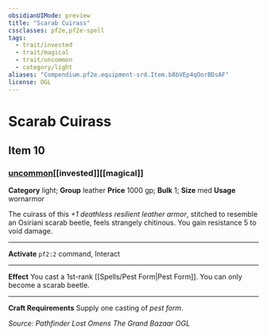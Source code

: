 ```yaml
---
obsidianUIMode: preview
title: "Scarab Cuirass"
cssclasses: pf2e,pf2e-spell
tags:
  - trait/invested
  - trait/magical
  - trait/uncommon
  - category/light
aliases: "Compendium.pf2e.equipment-srd.Item.b8bVEp4qOorBDsAF"
license: OGL
---
```

# Scarab Cuirass
## Item 10
### [uncommon](uncommon "Uncommon Rarity Trait")[[invested]][[magical]]

**Category** light; **Group** leather
**Price** 1000 gp; 
**Bulk** 1; **Size** med
**Usage** wornarmor

The cuirass of this _+1 deathless resilient leather armor_, stitched to resemble an Osiriani scarab beetle, feels strangely chitinous. You gain resistance 5 to void damage.

* * *

**Activate** `pf2:2` command, Interact

* * *

**Effect** You cast a 1st-rank [[Spells/Pest Form|Pest Form]]. You can only become a scarab beetle.

* * *

**Craft Requirements** Supply one casting of _pest form_.

*Source: Pathfinder Lost Omens The Grand Bazaar*
*OGL*